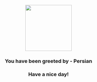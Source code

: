 <p align="center">
            <img src="https://raw.githubusercontent.com/PokeAPI/sprites/master/sprites/pokemon/53.png" width="150" height="150">
          </p>
          <h3 align="center">You have been greeted by - <b>Persian</b></h3>
          <h3 align="center">Have a nice day!</h3>
        